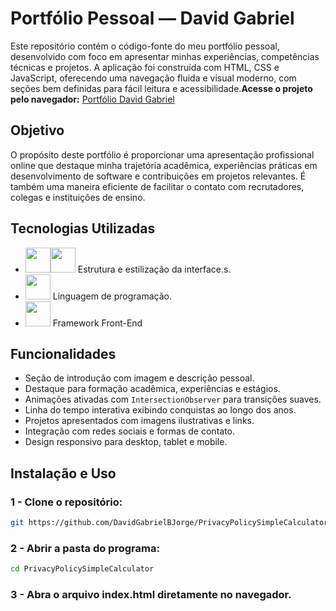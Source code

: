 # Portfólio Pessoal — David Gabriel

Este repositório contém o código-fonte do meu portfólio pessoal, desenvolvido com foco em apresentar minhas experiências, competências técnicas e projetos. A aplicação foi construída com HTML, CSS e JavaScript, oferecendo uma navegação fluida e visual moderno, com seções bem definidas para fácil leitura e acessibilidade.**Acesse o projeto pelo navegador:** [Portfólio David Gabriel](https://davidgbj.com.br/)

## Objetivo

O propósito deste portfólio é proporcionar uma apresentação profissional online que destaque minha trajetória acadêmica, experiências práticas em desenvolvimento de software e contribuições em projetos relevantes. É também uma maneira eficiente de facilitar o contato com recrutadores, colegas e instituições de ensino.

## Tecnologias Utilizadas

- <img src="https://cdn.jsdelivr.net/gh/devicons/devicon@latest/icons/html5/html5-original-wordmark.svg" width="40" height="40"/><img src="https://cdn.jsdelivr.net/gh/devicons/devicon@latest/icons/css3/css3-original-wordmark.svg" width="40" height="40"/> Estrutura e estilização da interface.s.
- <img src="https://cdn.jsdelivr.net/gh/devicons/devicon@latest/icons/javascript/javascript-plain.svg" width="40" height="40"/> Linguagem de programação.
- <img src="https://cdn.jsdelivr.net/gh/devicons/devicon@latest/icons/bootstrap/bootstrap-original-wordmark.svg" width="40" height="40"/> Framework Front-End

## Funcionalidades

- Seção de introdução com imagem e descrição pessoal.
- Destaque para formação acadêmica, experiências e estágios.
- Animações ativadas com `IntersectionObserver` para transições suaves.
- Linha do tempo interativa exibindo conquistas ao longo dos anos.
- Projetos apresentados com imagens ilustrativas e links.
- Integração com redes sociais e formas de contato.
- Design responsivo para desktop, tablet e mobile.

##  Instalação e Uso
### 1 - Clone o repositório:
```sh
git https://github.com/DavidGabrielBJorge/PrivacyPolicySimpleCalculator.git
```
### 2 - Abrir a pasta do programa:
```sh
cd PrivacyPolicySimpleCalculator
```
### 3 - Abra o arquivo index.html diretamente no navegador.

